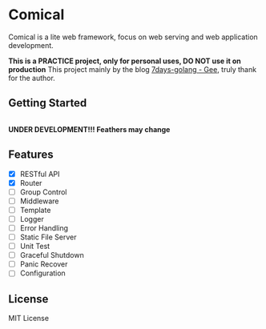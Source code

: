 # Comical
Comical is a lite web framework, focus on web serving and web application development.

**This is a PRACTICE project, only for personal uses, DO NOT use it on production**
This project mainly by the blog [7days-golang - Gee](https://geektutu.com/post/gee.html), truly thank for the author.

## Getting Started
```go
```

**UNDER DEVELOPMENT!!! Feathers may change**
## Features
- [x] RESTful API
- [x] Router
- [ ] Group Control
- [ ] Middleware
- [ ] Template
- [ ] Logger
- [ ] Error Handling
- [ ] Static File Server
- [ ] Unit Test
- [ ] Graceful Shutdown
- [ ] Panic Recover
- [ ] Configuration

## License
MIT License